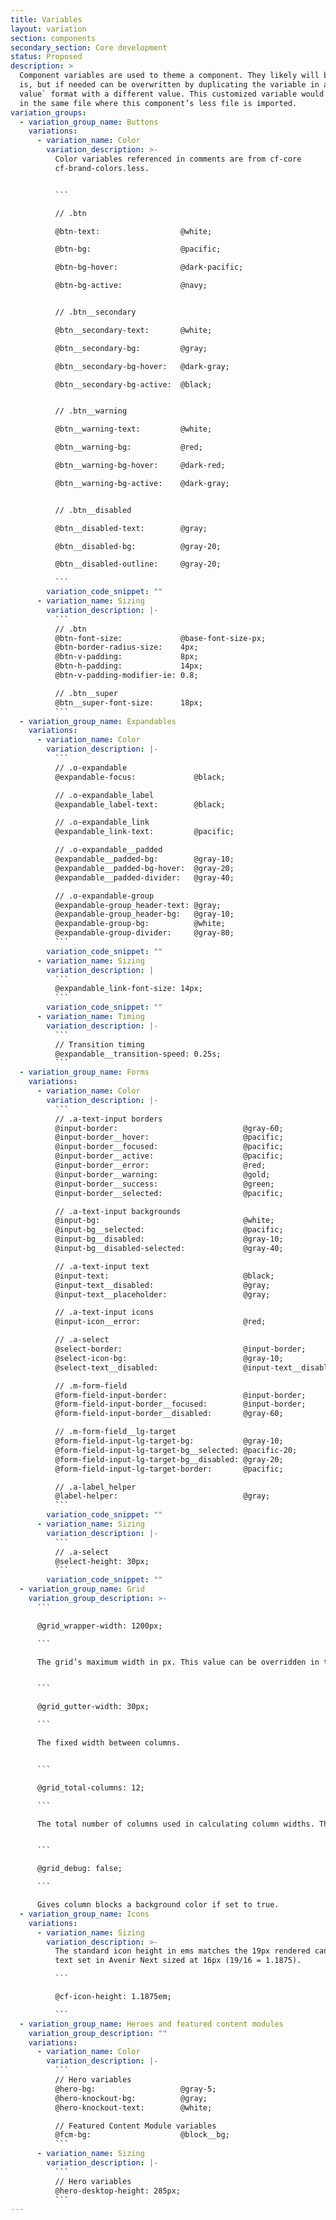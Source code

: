 ```yaml
---
title: Variables
layout: variation
section: components
secondary_section: Core development
status: Proposed
description: >
  Component variables are used to theme a component. They likely will be left as
  is, but if needed can be overwritten by duplicating the variable in a `@key:
  value` format with a different value. This customized variable would be placed
  in the same file where this component’s less file is imported.
variation_groups:
  - variation_group_name: Buttons
    variations:
      - variation_name: Color
        variation_description: >-
          Color variables referenced in comments are from cf-core
          cf-brand-colors.less.


          ```

          // .btn

          @btn-text:                  @white;

          @btn-bg:                    @pacific;

          @btn-bg-hover:              @dark-pacific;

          @btn-bg-active:             @navy;


          // .btn__secondary

          @btn__secondary-text:       @white;

          @btn__secondary-bg:         @gray;

          @btn__secondary-bg-hover:   @dark-gray;

          @btn__secondary-bg-active:  @black;


          // .btn__warning

          @btn__warning-text:         @white;

          @btn__warning-bg:           @red;

          @btn__warning-bg-hover:     @dark-red;

          @btn__warning-bg-active:    @dark-gray;


          // .btn__disabled

          @btn__disabled-text:        @gray;

          @btn__disabled-bg:          @gray-20;

          @btn__disabled-outline:     @gray-20;

          ```
        variation_code_snippet: ""
      - variation_name: Sizing
        variation_description: |-
          ```
          // .btn
          @btn-font-size:             @base-font-size-px;
          @btn-border-radius-size:    4px;
          @btn-v-padding:             8px;
          @btn-h-padding:             14px;
          @btn-v-padding-modifier-ie: 0.8;

          // .btn__super
          @btn__super-font-size:      18px;
          ```
  - variation_group_name: Expandables
    variations:
      - variation_name: Color
        variation_description: |-
          ```
          // .o-expandable
          @expandable-focus:             @black;

          // .o-expandable_label
          @expandable_label-text:        @black;

          // .o-expandable_link
          @expandable_link-text:         @pacific;

          // .o-expandable__padded
          @expandable__padded-bg:        @gray-10;
          @expandable__padded-bg-hover:  @gray-20;
          @expandable__padded-divider:   @gray-40;

          // .o-expandable-group
          @expandable-group_header-text: @gray;
          @expandable-group_header-bg:   @gray-10;
          @expandable-group-bg:          @white;
          @expandable-group-divider:     @gray-80;
          ```
        variation_code_snippet: ""
      - variation_name: Sizing
        variation_description: |
          ```
          @expandable_link-font-size: 14px;
          ```
        variation_code_snippet: ""
      - variation_name: Timing
        variation_description: |-
          ```
          // Transition timing
          @expandable__transition-speed: 0.25s;
          ```
  - variation_group_name: Forms
    variations:
      - variation_name: Color
        variation_description: |-
          ```
          // .a-text-input borders
          @input-border:                            @gray-60;
          @input-border__hover:                     @pacific;
          @input-border__focused:                   @pacific;
          @input-border__active:                    @pacific;
          @input-border__error:                     @red;
          @input-border__warning:                   @gold;
          @input-border__success:                   @green;
          @input-border__selected:                  @pacific;

          // .a-text-input backgrounds
          @input-bg:                                @white;
          @input-bg__selected:                      @pacific;
          @input-bg__disabled:                      @gray-10;
          @input-bg__disabled-selected:             @gray-40;

          // .a-text-input text
          @input-text:                              @black;
          @input-text__disabled:                    @gray;
          @input-text__placeholder:                 @gray;

          // .a-text-input icons
          @input-icon__error:                       @red;

          // .a-select
          @select-border:                           @input-border;
          @select-icon-bg:                          @gray-10;
          @select-text__disabled:                   @input-text__disabled;

          // .m-form-field
          @form-field-input-border:                 @input-border;
          @form-field-input-border__focused:        @input-border;
          @form-field-input-border__disabled:       @gray-60;

          // .m-form-field__lg-target
          @form-field-input-lg-target-bg:           @gray-10;
          @form-field-input-lg-target-bg__selected: @pacific-20;
          @form-field-input-lg-target-bg__disabled: @gray-20;
          @form-field-input-lg-target-border:       @pacific;

          // .a-label_helper
          @label-helper:                            @gray;
          ```
        variation_code_snippet: ""
      - variation_name: Sizing
        variation_description: |-
          ```
          // .a-select
          @select-height: 30px;
          ```
        variation_code_snippet: ""
  - variation_group_name: Grid
    variation_group_description: >-
      ```

      @grid_wrapper-width: 1200px;

      ```

      The grid’s maximum width in px. This value can be overridden in the `grid_wrapper()` mixin. 


      ```

      @grid_gutter-width: 30px;

      ```

      The fixed width between columns.


      ```

      @grid_total-columns: 12;

      ```

      The total number of columns used in calculating column widths. This value can be overridden in the `grid_column()` mixin.


      ```

      @grid_debug: false;

      ```

      Gives column blocks a background color if set to true.
  - variation_group_name: Icons
    variations:
      - variation_name: Sizing
        variation_description: >-
          The standard icon height in ems matches the 19px rendered canvas of
          text set in Avenir Next sized at 16px (19/16 = 1.1875).

          ```

          @cf-icon-height: 1.1875em;

          ```
  - variation_group_name: Heroes and featured content modules
    variation_group_description: ""
    variations:
      - variation_name: Color
        variation_description: |-
          ```
          // Hero variables
          @hero-bg:                   @gray-5;
          @hero-knockout-bg:          @gray;
          @hero-knockout-text:        @white;

          // Featured Content Module variables
          @fcm-bg:                    @block__bg;
          ```
      - variation_name: Sizing
        variation_description: |-
          ```
          // Hero variables
          @hero-desktop-height: 285px;
          ```
---
```

